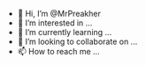 - 👋 Hi, I’m @MrPreakher
- 👀 I’m interested in ...
- 🌱 I’m currently learning ...
- 💞️ I’m looking to collaborate on ...
- 📫 How to reach me ...

<!---
MrPreakher/MrPreakher is a ✨ special ✨ repository because its `README.md` (this file) appears on your GitHub profile.
You can click the Preview link to take a look at your changes.
--->

